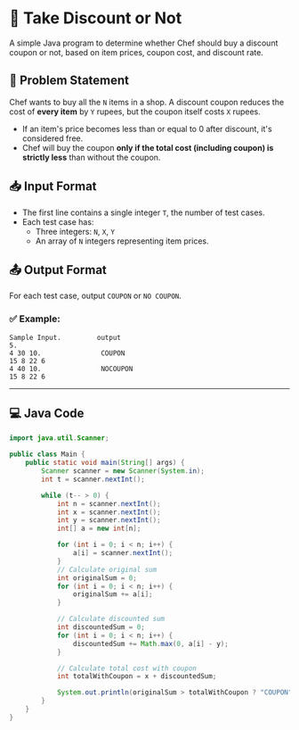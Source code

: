 # 🧾 Take Discount or Not

A simple Java program to determine whether Chef should buy a discount coupon or not, based on item prices, coupon cost, and discount rate.

## 🧠 Problem Statement

Chef wants to buy all the `N` items in a shop. A discount coupon reduces the cost of **every item** by `Y` rupees, but the coupon itself costs `X` rupees.

- If an item's price becomes less than or equal to 0 after discount, it's considered free.
- Chef will buy the coupon **only if the total cost (including coupon) is strictly less** than without the coupon.

## 📥 Input Format

- The first line contains a single integer `T`, the number of test cases.
- Each test case has:
  - Three integers: `N`, `X`, `Y`
  - An array of `N` integers representing item prices.

## 📤 Output Format

For each test case, output `COUPON` or `NO COUPON`.

### ✅ Example:
```
Sample Input.         output 
5.                  
4 30 10.               COUPON
15 8 22 6
4 40 10.               NOCOUPON 
15 8 22 6
```
---

## 💻 Java Code

```java
import java.util.Scanner;

public class Main {
    public static void main(String[] args) {
        Scanner scanner = new Scanner(System.in);
        int t = scanner.nextInt();

        while (t-- > 0) {
            int n = scanner.nextInt();
            int x = scanner.nextInt();
            int y = scanner.nextInt();
            int[] a = new int[n];

            for (int i = 0; i < n; i++) {
                a[i] = scanner.nextInt();
            }
            // Calculate original sum
            int originalSum = 0;
            for (int i = 0; i < n; i++) {
                originalSum += a[i];
            }

            // Calculate discounted sum
            int discountedSum = 0;
            for (int i = 0; i < n; i++) {
                discountedSum += Math.max(0, a[i] - y);
            }

            // Calculate total cost with coupon
            int totalWithCoupon = x + discountedSum;

            System.out.println(originalSum > totalWithCoupon ? "COUPON" : "NO COUPON");
        }
    }
}